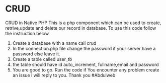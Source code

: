 # CRUD
CRUD in Native PHP
This is a php component which can be used to create, retrive,update and delete our record in database. To use this code follow the instruction below
1. Create a database with a name call crud
2. In the connection.php file change the password if your server have a password else leave it.
3. Create a table called user_tb
4. the table should have id auto_increment, fullname,email and password
5. You are good to go. Run the code
if You encounter any problem create an issue i will reply to you. Thank you
#Abdulweb
